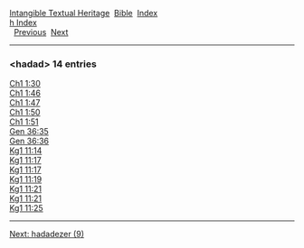 [Intangible Textual Heritage](../../index)  [Bible](../index) 
[Index](index)   
[h Index](_h_)  
  [Previous](c05013)  [Next](c05015) 

------------------------------------------------------------------------

### &lt;hadad&gt; 14 entries

[Ch1 1:30](../kjv/ch1001.htm#030)  
[Ch1 1:46](../kjv/ch1001.htm#046)  
[Ch1 1:47](../kjv/ch1001.htm#047)  
[Ch1 1:50](../kjv/ch1001.htm#050)  
[Ch1 1:51](../kjv/ch1001.htm#051)  
[Gen 36:35](../kjv/gen036.htm#035)  
[Gen 36:36](../kjv/gen036.htm#036)  
[Kg1 11:14](../kjv/kg1011.htm#014)  
[Kg1 11:17](../kjv/kg1011.htm#017)  
[Kg1 11:17](../kjv/kg1011.htm#017)  
[Kg1 11:19](../kjv/kg1011.htm#019)  
[Kg1 11:21](../kjv/kg1011.htm#021)  
[Kg1 11:21](../kjv/kg1011.htm#021)  
[Kg1 11:25](../kjv/kg1011.htm#025)  

------------------------------------------------------------------------

[Next: hadadezer (9)](c05015)
